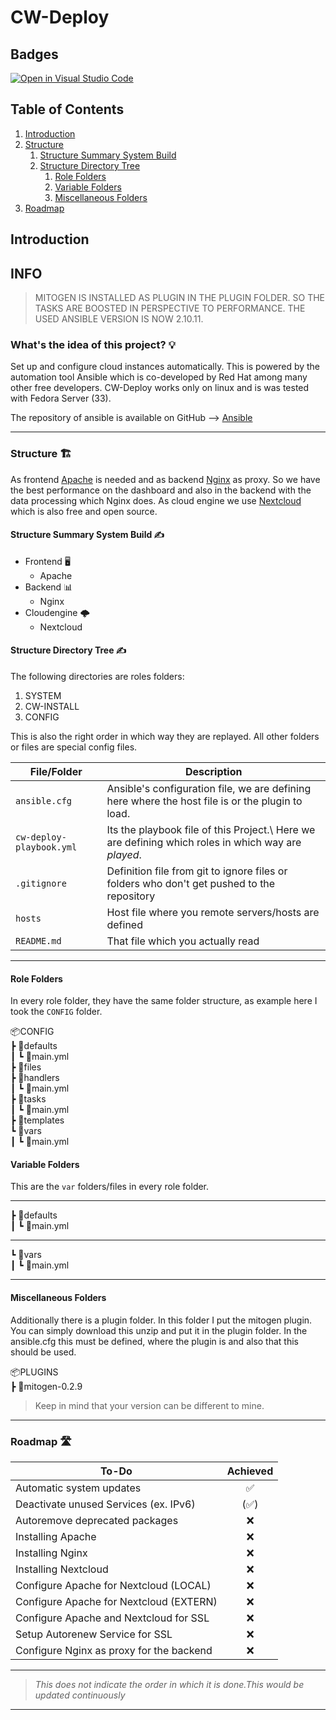 # CW-Deploy

## Badges
[![Open in Visual Studio Code](https://open.vscode.dev/badges/open-in-vscode.svg)](https://open.vscode.dev/lxwulf/CW-DEPLOY)

## Table of Contents

1. [Introduction](#introduction)
1. [Structure](#structure-🏗️)
    1. [Structure Summary System Build](#structure-summary-system-build-✍️)
    1. [Structure Directory Tree](#structure-directory-tree-✍️)
        1. [Role Folders](#role-folders)
        1. [Variable Folders](#variable-folders)
        1. [Miscellaneous Folders](#miscellaneous-folders)
1. [Roadmap](#roadmap-🛣️)

## Introduction

## INFO

> MITOGEN IS INSTALLED AS PLUGIN IN THE PLUGIN FOLDER. SO THE TASKS ARE BOOSTED IN PERSPECTIVE TO PERFORMANCE. THE USED ANSIBLE VERSION IS NOW 2.10.11.

### What's the idea of this project? 💡

Set up and configure cloud instances automatically. This is powered by the automation tool Ansible which is co-developed by Red Hat among many other free developers. CW-Deploy works only on linux and is was tested with Fedora Server (33).

The repository of ansible is available on GitHub --> [Ansible](https://github.com/ansible/ansible)

---

### Structure 🏗️

As frontend [Apache](https://apache.org/) is needed and as backend [Nginx](https://nginx.org/en/) as proxy. So we have the best performance on the dashboard and also in the backend with the data processing which Nginx does. As cloud engine we use [Nextcloud](https://nextcloud.com/) which is also free and open source.

#### Structure Summary System Build ✍️

- Frontend 🖥️
  - Apache
- Backend 📊
  - Nginx
- Cloudengine 🌩️
  - Nextcloud

#### Structure Directory Tree ✍️

The following directories are roles folders:

1. SYSTEM
1. CW-INSTALL
1. CONFIG

This is also the right order in which way they are replayed. All other folders or files are special config files.

| File/Folder                | Description                                                                                         |
|----------------------------|-----------------------------------------------------------------------------------------------------|
| ``ansible.cfg``            | Ansible's configuration file, we are defining here where the host file is or the plugin to load.    |
| ``cw-deploy-playbook.yml`` | Its the playbook file of this Project.\ Here we are defining which roles in which way are *played*. |
| ``.gitignore``             | Definition file from git to ignore files or folders who don't get pushed to the repository          |
| ``hosts``                  | Host file where you remote servers/hosts are defined                                                |
| ``README.md``              | That file which you actually read                                                                   |

---

#### Role Folders

In every role folder, they have the same folder structure, as example here I took the ``CONFIG`` folder.

📦CONFIG\
 ┣ 📂defaults\
 ┃ ┗ 📜main.yml\
 ┣ 📂files\
 ┣ 📂handlers\
 ┃ ┗ 📜main.yml\
 ┣ 📂tasks\
 ┃ ┗ 📜main.yml\
 ┣ 📂templates\
 ┗ 📂vars\
 ┃ ┗ 📜main.yml

#### Variable Folders

This are the ``var`` folders/files in every role folder.

---

┣ 📂defaults\
 ┃ ┗ 📜main.yml

---

┗ 📂vars\
 ┃ ┗ 📜main.yml

---

#### Miscellaneous Folders

Additionally there is a plugin folder. In this folder I put the mitogen plugin. You can simply download this unzip and put it in the plugin folder. In the ansible.cfg this must be defined, where the plugin is and also that this should be used.

📦PLUGINS\
 ┣ 📂mitogen-0.2.9

> Keep in mind that your version can be different to mine.

---

### Roadmap 🛣️

| To-Do                                    | Achieved |
|------------------------------------------|:--------:|
| Automatic system updates                 | ✅       |
| Deactivate unused Services (ex. IPv6)    |(✅)      |
| Autoremove deprecated packages           | ❌       |
| Installing Apache                        | ❌       |
| Installing Nginx                         | ❌       |
| Installing Nextcloud                     | ❌       |
| Configure Apache for Nextcloud (LOCAL)   | ❌       |
| Configure Apache for Nextcloud (EXTERN)  | ❌       |
| Configure Apache and Nextcloud for SSL   | ❌       |
| Setup Autorenew Service for SSL          | ❌       |
| Configure Nginx as proxy for the backend | ❌       |

---

> *This does not indicate the order in which it is done.This would be updated continuously*

---
